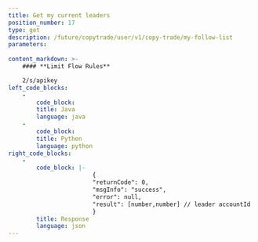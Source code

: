```yaml
---
title: Get my current leaders
position_number: 17
type: get
description: /future/copytrade/user/v1/copy-trade/my-follow-list
parameters:
    
content_markdown: >-
    #### **Limit Flow Rules**

    2/s/apikey
left_code_blocks:
    -
        code_block:
        title: Java
        language: java
    -
        code_block:
        title: Python
        language: python
right_code_blocks:
    -
        code_block: |-
                        {
                        "returnCode": 0,
                        "msgInfo": "success",
                        "error": null,
                        "result": [number,number] // leader accountId
                        }
        title: Response
        language: json
---
```

